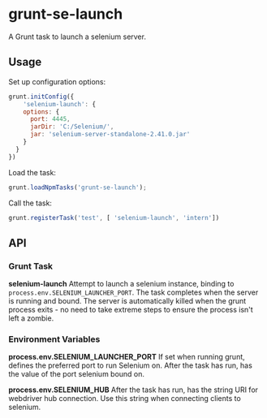 # grunt-se-launch

A Grunt task to launch a selenium server.

## Usage
Set up configuration options:

```javascript
grunt.initConfig({
	'selenium-launch': {
    options: {
      port: 4445,
      jarDir: 'C:/Selenium/',
      jar: 'selenium-server-standalone-2.41.0.jar'
    }
  }
})
```

Load the task:

```javascript
grunt.loadNpmTasks('grunt-se-launch');
```

Call the task:

```javascript
grunt.registerTask('test', [ 'selenium-launch', 'intern'])
```


## API

### Grunt Task

**selenium-launch**
Attempt to launch a selenium instance, binding to `process.env.SELENIUM_LAUNCHER_PORT`. The task completes when the server is running and bound. The server is automatically killed when the grunt process exits - no need to take extreme steps to ensure the process isn't left a zombie.

### Environment Variables

**process.env.SELENIUM_LAUNCHER_PORT**
If set when running grunt, defines the preferred port to run Selenium on. After the task has run, has the value of the port selenium bound on.

**process.env.SELENIUM_HUB**
After the task has run, has the string URI for webdriver hub connection. Use this string when connecting clients to selenium.
